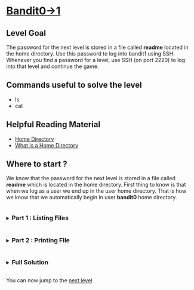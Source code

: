 # [Bandit0->1](https://overthewire.org/wargames/bandit/bandit1.html)

## Level Goal

The password for the next level is stored in a file called **readme** located in the home directory. Use this password to log into bandit1 using SSH. Whenever you find a password for a level, use SSH (on port 2220) to log into that level and continue the game.

## Commands useful to solve the level

- ls
- cat

## Helpful Reading Material

- [Home Directory](https://en.wikipedia.org/wiki/Home_directory)
- [What is a Home Directory](https://tecadmin.net/what-is-a-home-directory/)

## Where to start ?

We know that the password for the next level is stored in a file called **readme** which is located in the home directory. First thing to know is that when we log as a user we end up in the user home directory. That is how we know that we automatically begin in user **bandit0** home directory.


<details>
<summary><h3 style="display:inline-block">Part 1 : Listing Files</h3></summary>


<details>
<summary>Hint</summary>

Why don't you look into `man ls` to ensure that the file you're looking for is really there?

<blockquote>

:bulb: You can run : 
```bash
curl -fsSL --connect-timeout 10 https://raw.githubusercontent.com/Charystag/Scripts/main/colored_man.sh | bash -s ls
```
to print the same man page with syntaxical highlighting

</blockquote>
</details>

<details>
<summary>Solution</summary>

The command we are looking for is `ls`. This will allow us to list the directory files and ensure that the file we are looking for is there
</details>
</details>


<details>
<summary><h3 style="display:inline-block">Part 2 : Printing File</h3></summary>


After running the command `ls`, you should get this output :

```bash
bandit0@bandit:~$ ls
readme
bandit0@bandit:~$
```

Now we need to know how to print the contents of the readme file
<details>
<summary>Hint</summary>

Same as before, we can run the command `man cat` to get to know the `cat` utility.


<blockquote>

:bulb: You can run : 
```bash
curl -fsSL --connect-timeout 10 https://raw.githubusercontent.com/Charystag/Scripts/main/colored_man.sh | bash -s cat
```
to print the same man page with syntaxical highlighting

</blockquote>
</details>

<details>
<summary>Solution</summary>

The command we're looking for is `cat readme`. It will allow us to retrieve the contents of the readme file.
</details>
</details>


<details>
<summary><h3 style="display:inline-block">Full Solution</h3></summary>

The command `cat readme` will output a prompt similar to this one

```bash
bandit0@bandit:~$ cat readme
password_string
bandit0@bandit:~$
```

Where password\_string is a 33 alphanumeric characters password string.<br/>

We can then copy this string with ctrl+shift+c and paste it with ctrl+shift+v

</details>

You can now jump to the [next level](/bandit/bandit1.md) 
